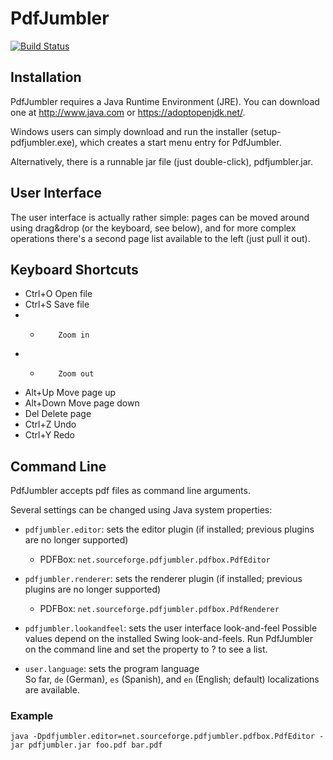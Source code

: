PdfJumbler
==========

[![Build Status](https://travis-ci.org/mgropp/pdfjumbler.svg?branch=master)](https://travis-ci.org/mgropp/pdfjumbler)

Installation
------------
PdfJumbler requires a Java Runtime Environment (JRE).
You can download one at <http://www.java.com> or <https://adoptopenjdk.net/>.

Windows users can simply download and run the installer (setup-pdfjumbler.exe),
which creates a start menu entry for PdfJumbler.

Alternatively, there is a runnable jar file (just double-click), pdfjumbler.jar.


User Interface
--------------
The user interface is actually rather simple:
pages can be moved around using drag&drop (or the
keyboard, see below), and for more complex operations
there's a second page list available to the left
(just pull it out).


Keyboard Shortcuts
------------------
* Ctrl+O    Open file
* Ctrl+S    Save file
* +         Zoom in
* -         Zoom out
* Alt+Up    Move page up
* Alt+Down  Move page down
* Del       Delete page
* Ctrl+Z    Undo
* Ctrl+Y    Redo


Command Line
------------
PdfJumbler accepts pdf files as command line arguments.

Several settings can be changed using Java system properties:

* `pdfjumbler.editor`: sets the editor plugin (if installed; previous plugins are no longer supported)
	 * PDFBox: `net.sourceforge.pdfjumbler.pdfbox.PdfEditor`

* `pdfjumbler.renderer`: sets the renderer plugin (if installed; previous plugins are no longer supported)
	 * PDFBox: `net.sourceforge.pdfjumbler.pdfbox.PdfRenderer`

* `pdfjumbler.lookandfeel`: sets the user interface look-and-feel
	Possible values depend on the installed Swing look-and-feels.
	Run PdfJumbler on the command line and set the property to ?
	to see a list.

* `user.language`: sets the program language	
	So far, `de` (German), `es` (Spanish), and `en` (English; default)
	localizations are available.

### Example ###
```
java -Dpdfjumbler.editor=net.sourceforge.pdfjumbler.pdfbox.PdfEditor -jar pdfjumbler.jar foo.pdf bar.pdf
```

